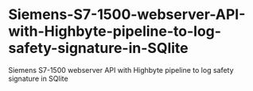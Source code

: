 # Siemens-S7-1500-webserver-API-with-Highbyte-pipeline-to-log-safety-signature-in-SQlite
Siemens S7-1500 webserver API with Highbyte pipeline to log safety signature in SQlite
